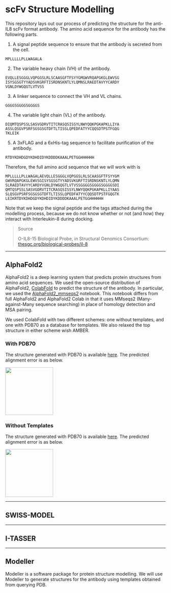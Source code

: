 # scFv Structure Modelling
This repository lays out our process of predicting the structure for the anti-IL8 scFv format antibody. The amino acid sequence for the antibody has the following parts.

1. A signal peptide sequence to ensure that the antibody is secreted from the cell.

```
MPLLLLLPLLWAGALA
```

2. The variable heavy chain (VH) of the antibody.

```
EVQLLESGGGLVQPGGSLRLSCAASGFTFSYYGMGWVRQAPGKGLEWVSG
ISYSGSGTYYADSVKGRFTISRDNSKNTLYLQMNSLRAEDTAVYYCARDY
VGNLDYWGQGTLVTVSS
```

3. A linker sequence to connect the VH and VL chains.

```
GGGGSGGGGSGGGGS
```

4. The variable light chain (VL) of the antibody.

```
DIQMTQSPSSLSASVGDRVTITCRASQSISSYLNWYQQKPGKAPKLLIYA
ASSLQSGVPSRFSGSGSGTDFTLTISSLQPEDFATYYCQQSDTPSTFGQG
TKLEIK
```

5. A 3xFLAG and a 6xHis-tag sequence to facilitate purification of the antibody.

```
RTDYKDHDGDYKDHDIDYKDDDDKAAALPETGGHHHHHH
```


Therefore, the full amino acid sequence that we will work with is

```
MPLLLLLPLLWAGALAEVQLLESGGGLVQPGGSLRLSCAASGFTFSYYGM
GWVRQAPGKGLEWVSGISYSGSGTYYADSVKGRFTISRDNSKNTLYLQMN
SLRAEDTAVYYCARDYVGNLDYWGQGTLVTVSSGGGGSGGGGSGGGGSDI
QMTQSPSSLSASVGDRVTITCRASQSISSYLNWYQQKPGKAPKLLIYAAS
SLQSGVPSRFSGSGSGTDFTLTISSLQPEDFATYYCQQSDTPSTFGQGTK
LEIKRTDYKDHDGDYKDHDIDYKDDDDKAAALPETGGHHHHHH
```

Note that we keep the signal peptide and the tags attached during the modelling process, because we do not know whether or not (and how) they interact with Interleukin-8 during docking.

> Source
> 
> O-IL8-15 Biological Probe, in Structural Genomics Consortium: [thesgc.org/biological-probes/il-8](https://www.thesgc.org/biological-probes/il-8)

---
## AlphaFold2
AlphaFold2 is a deep learning system that predicts protein structures from amino acid sequences. We used the open-source distribution of AlphaFold2, [ColabFold](https://github.com/sokrypton/ColabFold) to predict the structure of the antibody. In particular, we used the [AlphaFold2_mmseqs2](https://colab.research.google.com/github/sokrypton/ColabFold/blob/main/AlphaFold2.ipynb) notebook. This notebook differs from full AlphaFold2 and AlphaFold2 Colab in that it uses MMseqs2 (Many-against-Many sequence searching) in place of homology detection and MSA pairing.

We used ColabFold with two different schemes: one without templates, and one with PDB70 as a database for templates. We also relaxed the top structure in either scheme wish AMBER.

### With PDB70

The structure generated with PDB70 is available [here](https://github.com/iGEMIISc/scFv-Modelling/AlphaFold%20with%20PDB70/scFvModellingwithAlphaFoldwithpdb70_ee5cb_relaxed_rank_001_alphafold2_ptm_model_4_seed_000.pdb). The predicted alignment error is as below.

<img src="https://raw.githubusercontent.com/iGEMIISc/scFv-Modelling/main/AlphaFold%20with%20PDB70/pae-rank1.png"  width="150">

### Without Templates

The structure generated with PDB70 is available [here](https://github.com/iGEMIISc/scFv-Modelling/AlphaFold%20Without%20Template/scFvModellingwithAlphaFoldwithpdb70_ee5cb_relaxed_rank_001_alphafold2_ptm_model_4_seed_000.pdb). The predicted alignment error is as below.

<img src="https://raw.githubusercontent.com/iGEMIISc/scFv-Modelling/main/AlphaFold%20Without%20Template/pae-rank1.png"  width="150">

---
## SWISS-MODEL
<!-- SWISS-MODEL is a fully automated protein structure homology-modelling tool. The list of suggested templates can be found [here](https://github.com/iGEMIISc/scFv-Modelling/blob/main/(WITH%20SIGNAL%20PEPTIDE)%20swissmodel/scFv_Structure_Prediction/templates.txt). The top 2 templates, in order of expected quality (GMQE score), are

1. AlphaFold DB model of Q65ZC9_HUMAN
2. Crystal Structure of spFv GLK1 HL

We will use both of these templates to generate structures for the antibody, since they are obtained from drastically different methods: the former from deep learning, and the latter from X-ray crystallography.

The structure generated from the AlphaFold DB model of Q65ZC9_HUMAN is available [here](https://github.com/iGEMIISc/scFv-Modelling/blob/main/(WITH%20SIGNAL%20PEPTIDE)%20swissmodel/scFv_Structure_Prediction/models/01/model.pdb). 

<img src="https://raw.githubusercontent.com/iGEMIISc/scFv-Modelling/main/(WITH%20SIGNAL%20PEPTIDE)%20swissmodel/scFv_Structure_Prediction/models/01/01.png"  width="150" height="150">

The structure generated from the Crystal Structure of spFv GLK1 HL is available [here](https://github.com/iGEMIISc/scFv-Modelling/blob/main/(WITH%20SIGNAL%20PEPTIDE)%20swissmodel/scFv_Structure_Prediction/models/02/model.pdb).

<img src="https://raw.githubusercontent.com/iGEMIISc/scFv-Modelling/main/(WITH%20SIGNAL%20PEPTIDE)%20swissmodel/scFv_Structure_Prediction/models/02/02.png"  width="150" height="150"> -->

---
## I-TASSER

---
## Modeller 
Modeller is a software package for protein structure modelling. We will use Modeller to generate structures for the antibody using templates obtained from querying <!--BLAST and -->PDB. 

<!-- In terms of the _Max Score_ parameter, the best template from Smart BLAST among natural proteins is [immunoglobulin heavy variable 4-38-2-like](https://www.ncbi.nlm.nih.gov/protein/XP_011544500.1?report=genbank&log$=protalign&blast_rank=1&RID=5BXFUSF5011). The best template among synthetic constructs is [single-chain variable fragment antibody, partial](https://www.ncbi.nlm.nih.gov/protein/QNB92943.1?report=genbank&log$=protalign&blast_rank=4&RID=5BXFUSF5011). Note that the synthetic construct has a much higher expected quality than the natural protein.

The top four templates from PDB, in decreasing order of _score_, are

1. [6Y6C: Entity 2](https://www.rcsb.org/structure/6Y6C#entity-2)
2. [6YMQ: Entity 1](https://www.rcsb.org/structure/6YMQ#entity-1)
3. [6G8R: Entity 1](https://www.rcsb.org/structure/6G8R#entity-1)
4. [6YYE: Entity 2](https://www.rcsb.org/structure/6YYE#entity-2)

Templates from PDB showed a much higher expected quality. 

On checking alignment of `6Y6C` with our target sequence, it turned out that the best template for our antibody is chain-C of `6Y6C`. We then used modeller to produce the following structures for the antibody, in decreasing order of confidence.

1. [Rank 1](https://github.com/iGEMIISc/scFv-Modelling/blob/main/modeller/TvLDH.B99990001.pdb) (This model was further also run through an energy optimizer) 

<img src="https://raw.githubusercontent.com/iGEMIISc/scFv-Modelling/main/modeller/TVLDH.B99990001.PDB.png"  width="150" height="150">

2. [Rank 2](https://github.com/iGEMIISc/scFv-Modelling/blob/main/modeller/TvLDH.B99990002.pdb)
3. [Rank 3](https://github.com/iGEMIISc/scFv-Modelling/blob/main/modeller/TvLDH.B99990003.pdb)
4. [Rank 4](https://github.com/iGEMIISc/scFv-Modelling/blob/main/modeller/TvLDH.B99990004.pdb)
5. [Rank 5](https://github.com/iGEMIISc/scFv-Modelling/blob/main/modeller/TvLDH.B99990005.pdb)

--- -->
